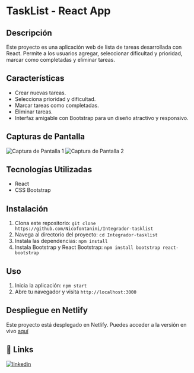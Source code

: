 
# TaskList - React App



## Descripción
Este proyecto es una aplicación web de lista de tareas desarrollada con React. Permite a los usuarios agregar, seleccionar dificultad y prioridad, marcar como completadas y eliminar tareas.

## Características
- Crear nuevas tareas.
- Selecciona prioridad y dificultad.
- Marcar tareas como completadas.
- Eliminar tareas.
- Interfaz amigable con Bootstrap para un diseño atractivo y responsivo.

## Capturas de Pantalla
![Captura de Pantalla 1](https://drive.google.com/uc?export=view&id=1JL04xuO1uykQ9MOK9LgwNZrVjwDxJJK0)
![Captura de Pantalla 2](https://drive.google.com/file/d/10NiJb9hz_ETsxImbXae6QpTsfFm0NOa1/view?usp=drive_link)

## Tecnologías Utilizadas
- React
- CSS Bootstrap

## Instalación
1. Clona este repositorio: `git clone https://github.com/Nicofontanini/Integrador-tasklist`
2. Navega al directorio del proyecto: `cd Integrador-tasklist`
3. Instala las dependencias: `npm install`
4. Instala Bootstrap y React Bootstrap: `npm install bootstrap react-bootstrap`

## Uso
1. Inicia la aplicación: `npm start`
2. Abre tu navegador y visita `http://localhost:3000`

## Despliegue en Netlify
Este proyecto está desplegado en Netlify. Puedes acceder a la versión en vivo [aquí](https://tasklist-reactapp.netlify.app/)





## 🔗 Links
[![linkedin](https://img.shields.io/badge/linkedin-0A66C2?style=for-the-badge&logo=linkedin&logoColor=white)](https://www.linkedin.com/in/nicolasfontanini/)



